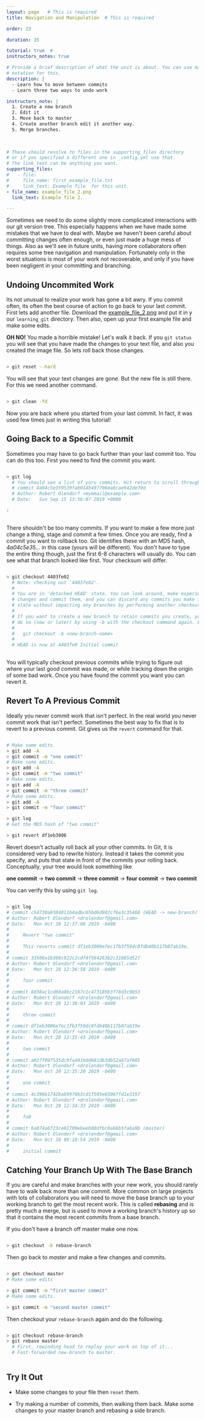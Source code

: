 ```yaml
---
layout: page   # This is required
title: Navigation and Manipulation  # This is required

order: 23

duration: 15 

tutorial: true  # 
instructors_notes: true  

# Provide a brief description of what the unit is about. You can use markdown
# notation for this.
description: |
  - Learn how to move between commits
  - Learn three two ways to undo work

instructors_note: |
  1. Create a new branch
  2. Edit it 
  3. Move back to master
  4. Create another branch edit it another way.
  5. Merge branches.
  

  
# These should resolve to files in the supporting_files directory
# or if you specified a different one in _config.yml use that.
# The link_text can be anything you want.
supporting_files:
#   - file:
#     file_name: first_example_file.txt
#     link_text: Example file  for this unit.
- file_name: example_file_2.png
  link_text: Example file 2.

---
```


Sometimes we need to do some slightly more complicated interactions with our git version tree.
This especially happens when we have made some mistakes that we have to deal with. Maybe we 
haven't been careful about committing changes often enough, or even just made a huge mess of things. Also
as we'll see in future units, having more collaborators often requires some tree navigation and manipulation.
Fortunately only in the worst situations is most of your work not recoverable, and only if you have 
been negligent in your committing and branching. 

## Undoing Uncommited Work

Its not unusual to realize your work has gone a bit awry. If you commit often, its often the best course of action to go back to your 
last commit. First lets add another file. Download the [example_file_2.png](/supporting_files/example_file_2.png) and put it in y
our `learning_git` directory. Then also, open up your first example file and make some edits.

**OH NO!** You made a horrible mistake! Let's walk it back. If you `git status` you will see that you 
have made the changes to your text file, and also you created the image file. So lets roll back those changes.

```bash

> git reset --hard

```

You will see that your text changes are gone. But the new file is still there. For this we need another command.

```bash

> git clean -fd

```

Now you are back where you started from your last commit. In fact, it was used few times just in writing this tutorial!

## Going Back to a Specific Commit

Sometimes you may have to go back further than your last commit too. You can do this too. First you need to find the commit you want. 

```bash

> git log
  # You should see a list of yoru commits. Hit return to scroll through.
  # commit 4a04c5e359539fab014b497706ea8cae942de70d
  # Author: Robert Olendorf <myemail@example.com>
  # Date:   Sun Sep 15 13:56:07 2019 +0000

:
  
```


There shouldn't be too many commits. If you want to make a few more just change a thing, stage and commit a few times. Once you are ready, 
find a commit you want to rollback too. Git identifies these with an MD5 hash, _4a04c5e35..._ in this case (yours will be different). You don't have to type the entire 
thing though, just the first 6-8 characters will usually do. You can see what that branch looked like first. Your checksum will differ.

```bash

> git checkout 4403fe02
  # Note: checking out '4403fe02'.
  # 
  # You are in 'detached HEAD' state. You can look around, make experimental
  # changes and commit them, and you can discard any commits you make in this
  # state without impacting any branches by performing another checkout.
  # 
  # If you want to create a new branch to retain commits you create, you may
  # do so (now or later) by using -b with the checkout command again. Example:
  # 
  #   git checkout -b <new-branch-name>
  # 
  # HEAD is now at 4403fe0 Initial commit
  
```

You will typically checkout previous commits while trying to figure out where your last good commit was made, or while
tracking down the origin of some bad work. Once you have found the commit you want you can revert it.



## Revert To A Previous Commit

Ideally you never commit work that isn't perfect. In the real world you never commit work that isn't perfect. Sometimes
the best way to fix that is to revert to a previous commit. Git gives us the `revert` command for that.

```bash

# Make some edits.
> git add -A
> git commit -m "one commit"
# Make some edits.
> git add -A
> git commit -m "two commit"
# Make some edits.
> git add -A
> git commit -m "three commit"
# Make some edits.
> git add -A
> git commit -m "four commit"

> git log
# Get the MD5 hash of "two commit"

> git revert df1eb3006

```

Revert doesn't actually roll back all your other commits. In Git, it is considered very
bad to rewrite history. Instead it takes the commit you specify, and puts that state 
in front of the commits your rolling back. Conceptually, your tree would look
something like 

**one commit** -> **two commit** -> **three commit** -> **four commit** -> **two commit**

You can verify this by using `git log`.

```bash

> git log
# commit c54730a9384811b4adbc65bd6d902cf6e3c35468 (HEAD -> new-branch)
# Author: Robert Olendorf <drolendorf@gmail.com>
# Date:   Mon Oct 28 12:37:06 2019 -0400
# 
#     Revert "two commit"
#     
#     This reverts commit df1eb3006e7ec1fb3f59dc8fdb40b117b07ab19e.
# 
# commit 33508a1b308c922c2cdf4f564263b2c31065d527
# Author: Robert Olendorf <drolendorf@gmail.com>
# Date:   Mon Oct 28 12:36:58 2019 -0400
# 
#     four commit
# 
# commit 8d38ac1cd60a0bc2167c1c473189b3f78d3c9b53
# Author: Robert Olendorf <drolendorf@gmail.com>
# Date:   Mon Oct 28 12:36:03 2019 -0400
# 
#     three commit
# 
# commit df1eb3006e7ec1fb3f59dc8fdb40b117b07ab19e
# Author: Robert Olendorf <drolendorf@gmail.com>
# Date:   Mon Oct 28 12:35:43 2019 -0400
# 
#     two commit
# 
# commit a027f097535dc9fad416dd681db3db52a87af085
# Author: Robert Olendorf <drolendorf@gmail.com>
# Date:   Mon Oct 28 12:35:20 2019 -0400
# 
#     one commit
# 
# commit 4c396b1742bab9970b3cd1f595e65067fd1e3197
# Author: Robert Olendorf <drolendorf@gmail.com>
# Date:   Mon Oct 28 12:34:33 2019 -0400
# 
#     fo0
# 
# commit 6a074a6f23ce02709ebeeb00dfbc0a66b5fa6a9b (master)
# Author: Robert Olendorf <drolendorf@gmail.com>
# Date:   Mon Oct 28 09:10:54 2019 -0400
# 
#     initial commit

```


## Catching Your Branch Up With The Base Branch

If you are careful and make branches with your new work, you should rarely have to walk back more 
than one commit. More common on large projects with lots of collaborators you will need to move the base branch 
up to your working  branch to get the most recent work. This is called **rebasing** and is pretty much a merge, but
is used to move a working branch's history up so that it contains the most recent commits from a base branch. 

If you don't have a branch off master make one now. 

```bash

> git checkout -b rebase-branch

```

Then go back to *master* and make a few changes and commits.

```bash

> get checkout master
# Make some edits

> git commit -m "first master commit"
# Make some edits.

> git commit -m "second master commit"

```

Then checkout your `rebase-branch` again and do the following.

```bash

> git checkout rebase-branch
> git rebase master
  # First, rewinding head to replay your work on top of it...
  # Fast-forwarded new-branch to master.
  
```

## Try It Out

- Make some changes to your file then `reset` them.

- Try making a number of commits, then walking them back. Make some changes to your master branch and rebasing a side branch. 








